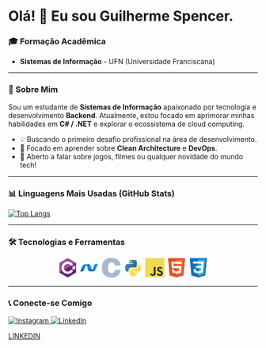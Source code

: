 # Olá! 👋 Eu sou Guilherme Spencer.

### 🎓 Formação Acadêmica

* **Sistemas de Informação** - UFN (Universidade Franciscana)

---

### 🚀 Sobre Mim

Sou um estudante de **Sistemas de Informação** apaixonado por tecnologia e desenvolvimento **Backend**. Atualmente, estou focado em aprimorar minhas habilidades em **C# / .NET** e explorar o ecossistema de cloud computing.

* 💡 Buscando o primeiro desafio profissional na área de desenvolvimento.
* 🌱 Focado em aprender sobre **Clean Architecture** e **DevOps**.
* 💬 Aberto a falar sobre jogos, filmes ou qualquer novidade do mundo tech!

---

### 📊 Linguagens Mais Usadas (GitHub Stats)

[![Top Langs](https://github-readme-stats.vercel.app/api/top-langs/?username=gspencert&layout=compact&hide_title=true&langs_count=6&theme=dark&card_width=500)](https://github.com/gspencert)

---

### 🛠️ Tecnologias e Ferramentas

<p align="center">
    <img alt="C#" src="https://raw.githubusercontent.com/devicons/devicon/master/icons/csharp/csharp-original.svg" width="40">
    <img alt=".NET" src="https://raw.githubusercontent.com/devicons/devicon/master/icons/dot-net/dot-net-original.svg" width="40">
    <img alt="C" src="https://raw.githubusercontent.com/devicons/devicon/master/icons/c/c-original.svg" width="40">
    <img alt="Python" src="https://raw.githubusercontent.com/devicons/devicon/master/icons/python/python-original.svg" width="40">
    <img alt="JavaScript" src="https://raw.githubusercontent.com/devicons/devicon/master/icons/javascript/javascript-original.svg" width="40">
    <img alt="HTML5" src="https://raw.githubusercontent.com/devicons/devicon/master/icons/html5/html5-original.svg" width="40">
    <img alt="CSS3" src="https://raw.githubusercontent.com/devicons/devicon/master/icons/css3/css3-original.svg" width="40">
</p>

---

### 📞 Conecte-se Comigo

<a href="http://instagram.com/ghspencer_">
    <img src="https://img.shields.io/badge/Instagram-E4405F?style=for-the-badge&logo=instagram&logoColor=white" alt="Instagram"/>
</a>

<a href="https://www.linkedin.com/in/ghspencert/">
    <img src="https://img.shields.io/badge/LinkedIn-0077B5?style=for-the-badge&logo=linkedin&logoColor=white" alt="LinkedIn"/>
</a>

[LINKEDIN](https://www.linkedin.com/in/ghspencert/)
